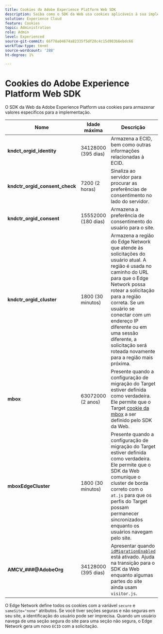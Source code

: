 ```yaml
---
title: Cookies do Adobe Experience Platform Web SDK
description: Saiba como o SDK da Web usa cookies aplicáveis à sua implementação.
solution: Experience Cloud
feature: Cookies
topic: Administration
role: Admin
level: Experienced
source-git-commit: 66f78a04674a82335f5df20c4c15d983b6ebdc66
workflow-type: tm+mt
source-wordcount: '288'
ht-degree: 1%

---
```


# Cookies do Adobe Experience Platform Web SDK

O SDK da Web da Adobe Experience Platform usa cookies para armazenar valores específicos para a implementação.

| Nome | Idade máxima | Descrição |
|---|---|---|
| **kndct_orgid_identity** | 34128000 (395 dias) | Armazena a ECID, bem como outras informações relacionadas à ECID. |
| **kndctr_orgid_consent_check** | 7200 (2 horas) | Sinaliza ao servidor para procurar as preferências de consentimento no lado do servidor. |
| **kndctr_orgid_consent** | 15552000 (180 dias) | Armazena a preferência de consentimento do usuário para o site. |
| **kndctr_orgid_cluster** | 1800 (30 minutos) | Armazena a região do Edge Network que atende às solicitações do usuário atual. A região é usada no caminho do URL para que o Edge Network possa rotear a solicitação para a região correta. Se um usuário se conectar com um endereço IP diferente ou em uma sessão diferente, a solicitação será roteada novamente para a região mais próxima. |
| **mbox** | 63072000 (2 anos) | Presente quando a configuração de migração do Target estiver definida como verdadeira. Ele permite que o Target [cookie da mbox](https://developer.adobe.com/target/implement/client-side/atjs/atjs-cookies/) a ser definido pelo SDK da Web. |
| **mboxEdgeCluster** | 1800 (30 minutos) | Presente quando a configuração de migração do Target estiver definida como verdadeira. Ele permite que o SDK da Web comunique o cluster de borda correto com o `at.js` para que os perfis do Target possam permanecer sincronizados enquanto os usuários navegam pelo site. |
| **AMCV_###@AdobeOrg** | 34128000 (395 dias) | Apresentar quando [`idMigrationEnabled`](https://experienceleague.adobe.com/en/docs/experience-platform/web-sdk/commands/configure/idmigrationenabled) está ativado. Ajuda na transição para o SDK da Web enquanto algumas partes do site ainda usam `visitor.js`. |

O Edge Network define todos os cookies com a variável `secure` e `sameSite="none"` atributos. Se você tiver seções seguras e não seguras em seu site, a identificação do usuário pode ser imprecisa. Quando um usuário navega de uma seção segura do site para uma seção não segura, o Edge Network gera um novo `ECID` com a solicitação.
